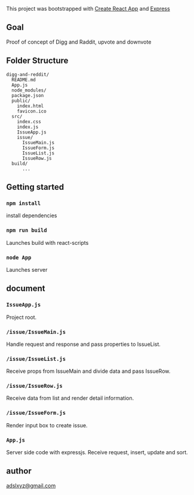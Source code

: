 This project was bootstrapped with [Create React App](https://github.com/facebookincubator/create-react-app) and [Express](http://expressjs.com/)

## Goal
Proof of concept of Digg and Raddit, upvote and downvote

## Folder Structure
```
digg-and-reddit/
  README.md
  App.js
  node_modules/
  package.json
  public/
    index.html
    favicon.ico
  src/
    index.css
    index.js
    IssueApp.js
    issue/
      IssueMain.js
      IssueForm.js
      IssueList.js
      IssueRow.js
  build/
      ...
```

## Getting started

### `npm install`
install dependencies

### `npm run build`
Launches build with react-scripts

### `node App`
Launches server

## document

### `IssueApp.js`
Project root.

### `/issue/IssueMain.js`
Handle request and response and pass properties to IssueList.

### `/issue/IssueList.js`
Receive props from IssueMain and divide data and pass IssueRow.

### `/issue/IssueRow.js`
Receive data from list and render detail information.

### `/issue/IssueForm.js`
Render input box to create issue.

### `App.js`
Server side code with expressjs.
Receive request, insert, update and sort.

## author
adslxyz@gmail.com
